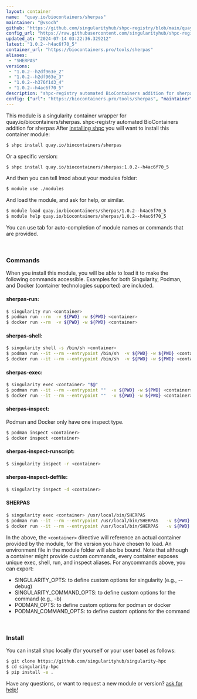 ```yaml
---
layout: container
name:  "quay.io/biocontainers/sherpas"
maintainer: "@vsoch"
github: "https://github.com/singularityhub/shpc-registry/blob/main/quay.io/biocontainers/sherpas/container.yaml"
config_url: "https://raw.githubusercontent.com/singularityhub/shpc-registry/main/quay.io/biocontainers/sherpas/container.yaml"
updated_at: "2024-07-14 03:22:36.329212"
latest: "1.0.2--h4ac6f70_5"
container_url: "https://biocontainers.pro/tools/sherpas"
aliases:
 - "SHERPAS"
versions:
 - "1.0.2--h2df963e_2"
 - "1.0.2--h2df963e_3"
 - "1.0.2--h376f1d3_4"
 - "1.0.2--h4ac6f70_5"
description: "shpc-registry automated BioContainers addition for sherpas"
config: {"url": "https://biocontainers.pro/tools/sherpas", "maintainer": "@vsoch", "description": "shpc-registry automated BioContainers addition for sherpas", "latest": {"1.0.2--h4ac6f70_5": "sha256:2a1745d7d1ddf4500c3062c8c5b5d5629b9d681bc8419dca934168394020ee67"}, "tags": {"1.0.2--h2df963e_2": "sha256:33063490cbf9298117682f7960e9c98d39313fd5eedd3af74c953b72c838d83b", "1.0.2--h2df963e_3": "sha256:79e346d8b5274eef1555e0a9a95e29d8fae8ab91c14b97f099a54df28e57d544", "1.0.2--h376f1d3_4": "sha256:4b6d6d5d0e8f80798d1546baa76369455235d3de76dcd7f5bc89a3436d3ee271", "1.0.2--h4ac6f70_5": "sha256:2a1745d7d1ddf4500c3062c8c5b5d5629b9d681bc8419dca934168394020ee67"}, "docker": "quay.io/biocontainers/sherpas", "aliases": {"SHERPAS": "/usr/local/bin/SHERPAS"}}
---
```


This module is a singularity container wrapper for quay.io/biocontainers/sherpas.
shpc-registry automated BioContainers addition for sherpas
After [installing shpc](#install) you will want to install this container module:


```bash
$ shpc install quay.io/biocontainers/sherpas
```

Or a specific version:

```bash
$ shpc install quay.io/biocontainers/sherpas:1.0.2--h4ac6f70_5
```

And then you can tell lmod about your modules folder:

```bash
$ module use ./modules
```

And load the module, and ask for help, or similar.

```bash
$ module load quay.io/biocontainers/sherpas/1.0.2--h4ac6f70_5
$ module help quay.io/biocontainers/sherpas/1.0.2--h4ac6f70_5
```

You can use tab for auto-completion of module names or commands that are provided.

<br>

### Commands

When you install this module, you will be able to load it to make the following commands accessible.
Examples for both Singularity, Podman, and Docker (container technologies supported) are included.

#### sherpas-run:

```bash
$ singularity run <container>
$ podman run --rm  -v ${PWD} -w ${PWD} <container>
$ docker run --rm  -v ${PWD} -w ${PWD} <container>
```

#### sherpas-shell:

```bash
$ singularity shell -s /bin/sh <container>
$ podman run --it --rm --entrypoint /bin/sh  -v ${PWD} -w ${PWD} <container>
$ docker run --it --rm --entrypoint /bin/sh  -v ${PWD} -w ${PWD} <container>
```

#### sherpas-exec:

```bash
$ singularity exec <container> "$@"
$ podman run --it --rm --entrypoint ""  -v ${PWD} -w ${PWD} <container> "$@"
$ docker run --it --rm --entrypoint ""  -v ${PWD} -w ${PWD} <container> "$@"
```

#### sherpas-inspect:

Podman and Docker only have one inspect type.

```bash
$ podman inspect <container>
$ docker inspect <container>
```

#### sherpas-inspect-runscript:

```bash
$ singularity inspect -r <container>
```

#### sherpas-inspect-deffile:

```bash
$ singularity inspect -d <container>
```


#### SHERPAS

```bash
$ singularity exec <container> /usr/local/bin/SHERPAS
$ podman run --it --rm --entrypoint /usr/local/bin/SHERPAS   -v ${PWD} -w ${PWD} <container> -c " $@"
$ docker run --it --rm --entrypoint /usr/local/bin/SHERPAS   -v ${PWD} -w ${PWD} <container> -c " $@"
```



In the above, the `<container>` directive will reference an actual container provided
by the module, for the version you have chosen to load. An environment file in the
module folder will also be bound. Note that although a container
might provide custom commands, every container exposes unique exec, shell, run, and
inspect aliases. For anycommands above, you can export:

 - SINGULARITY_OPTS: to define custom options for singularity (e.g., --debug)
 - SINGULARITY_COMMAND_OPTS: to define custom options for the command (e.g., -b)
 - PODMAN_OPTS: to define custom options for podman or docker
 - PODMAN_COMMAND_OPTS: to define custom options for the command

<br>

### Install

You can install shpc locally (for yourself or your user base) as follows:

```bash
$ git clone https://github.com/singularityhub/singularity-hpc
$ cd singularity-hpc
$ pip install -e .
```

Have any questions, or want to request a new module or version? [ask for help!](https://github.com/singularityhub/singularity-hpc/issues)